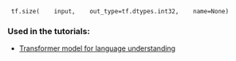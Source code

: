 

```
 tf.size(    input,    out_type=tf.dtypes.int32,    name=None) 
```

### Used in the tutorials:
- [Transformer model for language understanding](https://tensorflow.google.cn/tutorials/text/transformer)
